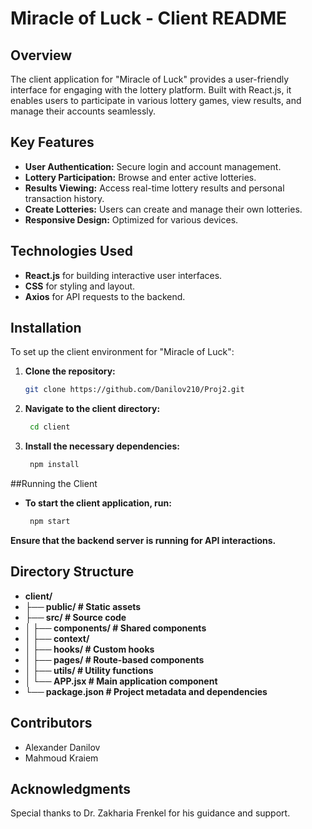 # Miracle of Luck - Client README

## Overview
The client application for "Miracle of Luck" provides a user-friendly interface for engaging with the lottery platform. Built with React.js, it enables users to participate in various lottery games, view results, and manage their accounts seamlessly.

## Key Features
- **User Authentication:** Secure login and account management.
- **Lottery Participation:** Browse and enter active lotteries.
- **Results Viewing:** Access real-time lottery results and personal transaction history.
- **Create Lotteries:** Users can create and manage their own lotteries.
- **Responsive Design:** Optimized for various devices.

## Technologies Used
- **React.js** for building interactive user interfaces.
- **CSS** for styling and layout.
- **Axios** for API requests to the backend.

## Installation
To set up the client environment for "Miracle of Luck":

1. **Clone the repository:**
   ```bash
   git clone https://github.com/Danilov210/Proj2.git

2. **Navigate to the client directory:**
   ```bash
    cd client
3. **Install the necessary dependencies:**
   ```bash
    npm install
##Running the Client
- **To start the client application, run:**
     ```bash
      npm start
**Ensure that the backend server is running for API interactions.**

## Directory Structure

- **client/**
- **├── public/               # Static assets**
- **├── src/                  # Source code**
- **│   ├── components/       # Shared components**
- **│   ├── context/**
- **│   ├── hooks/            # Custom hooks**
- **│   ├── pages/            # Route-based components**
- **│   ├── utils/            # Utility functions**
- **│   └── APP.jsx           # Main application component**
- **└── package.json          # Project metadata and dependencies**
  
## Contributors
- Alexander Danilov
- Mahmoud Kraiem

## Acknowledgments
Special thanks to Dr. Zakharia Frenkel for his guidance and support.
